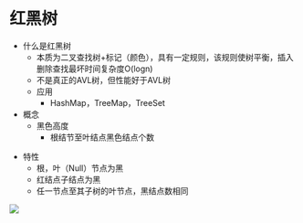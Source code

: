 # 红黑树

* 什么是红黑树
  * 本质为二叉查找树+标记（颜色），具有一定规则，该规则使树平衡，插入删除查找最坏时间复杂度O(logn)
  * 不是真正的AVL树，但性能好于AVL树
  * 应用
    * HashMap，TreeMap，TreeSet
* 概念
  * 黑色高度
    * 根结节至叶结点黑色结点个数

- 特性
  - 根，叶（Null）节点为黑
  - 红结点子结点为黑
  - 任一节点至其子树的叶节点，黑结点数相同

![](https://img-blog.csdn.net/20161123195416588)



